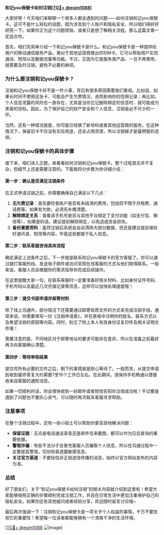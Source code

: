 **和记you保號卡如何注销[[TG💪+ @esim1088](https://t.me/s/esim1088)]**

大家好呀！今天咱们来聊聊一个很多人都会遇到的问题——如何注销和记you保號卡。这可不是什么轻松的话题，因为涉及到个人账户和隐私安全，所以咱们得好好研究一下。如果你正为这个问题烦恼，或者只是想了解相关流程，那么这篇文章一定适合你。

首先，咱们先简单介绍一下和记you保號卡是什么。和记you保號卡是一种提供给用户的移动通信服务产品，类似于其他运营商推出的SIM卡。它可以帮助用户实现通话、短信以及数据流量等功能。不过，正因为它是服务类产品，一旦不再使用，就需要及时注销，避免不必要的麻烦。

### 为什么要注销和记you保號卡？

注销和记you保號卡并不是一件小事，背后有很多原因需要我们重视。比如说，如果长时间不使用这张卡，可能会产生欠费情况，进而影响你的信用记录；再比如，个人信息泄露的风险也一直存在，尤其是当你忘记删除绑定的信息时，就可能成为黑客的目标。因此，为了保护自己的财产安全和个人信息，注销是必不可少的一环。

当然，还有一种情况就是，你可能已经换了新号码或者其他运营商的服务。在这种情况下，保留旧卡不仅没有实际用途，还会占用资源，所以注销掉才是最明智的选择。

### 注销和记you保號卡的具体步骤

接下来，咱们进入正题，来看看如何注销和记you保號卡。整个过程其实并不复杂，但细节上还是需要注意的。下面我将分步骤为你详细介绍：

#### 第一步：确认是否满足注销条件

在正式申请注销之前，你需要确保自己满足以下几点：
1. **无欠费记录**：首先要检查账户是否有未结清的费用，包括但不限于月租费、通话费等。如果有欠款，必须先补缴清楚。
2. **解除绑定关系**：查看该手机号是否与其他平台绑定了支付功能（如支付宝、微信等），如果是的话，建议提前解除绑定，以免造成资金损失。
3. **备份重要资料**：虽然注销后系统会自动清除大部分数据，但还是建议提前保存好通讯录、短信等内容，毕竟这些都属于私人信息。

#### 第二步：联系客服咨询具体流程

确定满足上述条件之后，下一步就是联系和记you保號卡的官方客服了。你可以通过拨打客服热线、发送电子邮件或访问官网在线客服的方式与他们取得联系。一般来说，客服人员会根据你的需求指导你完成后续操作。

在这里提醒大家一句，在联系客服时一定要准备好相关材料，比如身份证件号码、手机号码以及最近几次充值记录等信息，这样可以加快处理速度哦！

#### 第三步：提交书面申请并邮寄材料

除了线上沟通外，部分情况下还需要通过邮寄纸质文件的方式来完成注销手续。通常来说，你需要填写一份《注销申请表》，并在表格中注明你的姓名、联系方式以及希望注销的原因等内容。同时，别忘了附上本人有效身份证复印件及相关证明文件哦！

需要注意的是，不同地区对于邮寄地址的要求可能存在差异，所以在准备之前最好再次向客服确认清楚。

#### 第四步：等待审核结果

提交完所有必要的文件之后，剩下的事情就是耐心等待了。一般而言，从提交申请到收到最终答复大约需要7至15个工作日左右。在此期间，请保持手机畅通以便接收来自客服的通知消息。

如果一切顺利的话，你会很快收到一封邮件或者短信告知你注销成功啦！不过要是遇到了问题也不要灰心丧气，可以随时再次联系客服寻求帮助。

### 注意事项

在整个注销过程中，还有一些小贴士可以帮助你更高效地解决问题：
- **保留证据**：无论是电话通话录音还是邮件往来截图，都可以作为日后查询的重要依据。
- **警惕诈骗**：有些不法分子会冒充客服人员骗取个人信息，所以在沟通过程中一定要提高警惕，切勿轻易透露敏感信息。
- **关注官方渠道**：不要轻信非正规途径传播的消息，始终以官方网站发布的内容为准。

### 总结

好了朋友们，关于“和记you保號卡如何注销”的相关内容就介绍到这里啦！希望大家能够按照正确的步骤顺利完成注销工作，并且在日常生活中更加注重保护自己的隐私安全。如果你还有其他疑问或者经验分享，欢迎随时留言讨论哦~

最后再次强调一下：注销和记you保號卡是一项关乎个人权益的事情，千万不要忽视它的重要性！希望每一位读者都能够拥有一个清爽干净的生活环境。

[[TG💪+ @esim1088](https://t.me/s/esim1088) ![Image](https://i.postimg.cc/4NQfJmqS/Snipaste-2025-05-13-00-14-12.png)]